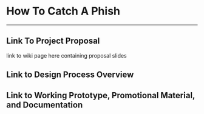 # How To Catch A Phish
***
## Link To Project Proposal
link to wiki page here containing proposal slides

## Link to Design Process Overview


## Link to Working Prototype, Promotional Material, and Documentation  

